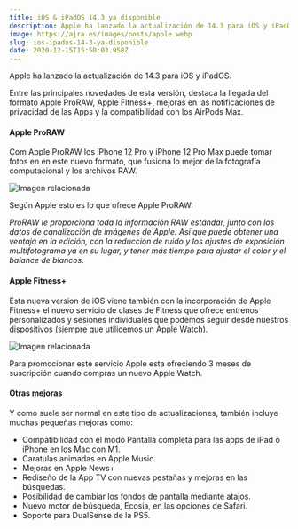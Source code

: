 ```yaml
---
title: iOS & iPadOS 14.3 ya disponible
description: Apple ha lanzado la actualización de 14.3 para iOS y iPadOS.
image: https://ajra.es/images/posts/apple.webp
slug: ios-ipados-14-3-ya-disponible
date: 2020-12-15T15:50:03.958Z
---
```


Apple ha lanzado la actualización de 14.3 para iOS y iPadOS.

Entre las principales novedades de esta versión, destaca la llegada del formato Apple ProRAW, Apple Fitness+, mejoras en las notificaciones de privacidad de las Apps y la compatibilidad con los AirPods Max.

#### Apple ProRAW

Com Apple ProRAW los iPhone 12 Pro y iPhone 12 Pro Max puede tomar fotos en en este nuevo formato, que fusiona lo mejor de la fotografía computacional y los archivos RAW.

![Imagen relacionada](https://cdn-images-1.medium.com/max/800/1*b-1sWEyzQR6Y3ol_Dkat6A.png)

Según Apple esto es lo que ofrece Apple ProRAW:

*ProRAW le proporciona toda la información RAW estándar, junto con los datos de canalización de imágenes de Apple. Así que puede obtener una ventaja en la edición, con la reducción de ruido y los ajustes de exposición multifotograma ya en su lugar, y tener más tiempo para ajustar el color y el balance de blancos.*

#### Apple Fitness+

Esta nueva version de iOS viene también con la incorporación de Apple Fitness+ el nuevo servicio de clases de Fitness que ofrece entrenos personalizados y sesiones individuales que podemos seguir desde nuestros dispositivos (siempre que utilicemos un Apple Watch).

![Imagen relacionada](https://cdn-images-1.medium.com/max/800/1*k6kj9Q7VmV58ZQvdI_JvGA.png)

Para promocionar este servicio Apple esta ofreciendo 3 meses de suscripción cuando compras un nuevo Apple Watch.

#### Otras mejoras

Y como suele ser normal en este tipo de actualizaciones, también incluye muchas pequeñas mejoras como:

- Compatibilidad con el modo Pantalla completa para las apps de iPad o iPhone en los Mac con M1.
- Caratulas animadas en Apple Music.
- Mejoras en Apple News+
- Rediseño de la App TV con nuevas pestañas y mejoras en las búsquedas.
- Posibilidad de cambiar los fondos de pantalla mediante atajos.
- Nuevo motor de búsqueda, Ecosia, en las opciones de Safari.
- Soporte para DualSense de la PS5.

